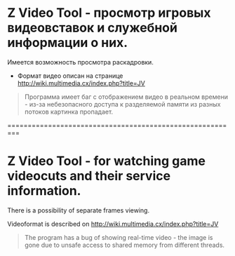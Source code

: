 ﻿# Z Video Tool - просмотр игровых видеовставок и служебной информации о них.
Имеется возможность просмотра раскадровки.

* Формат видео описан на странице http://wiki.multimedia.cx/index.php?title=JV

> Программа имеет баг с отображением видео в реальном времени - из-за небезопасного доступа к разделяемой памяти из разных потоков картинка пропадает.

=========================================================

# Z Video Tool - for watching game videocuts and their service information.
There is a possibility of separate frames viewing.

Videoformat is described on http://wiki.multimedia.cx/index.php?title=JV

> The program has a bug of showing real-time video - the image is gone due to unsafe access to shared memory from different threads.